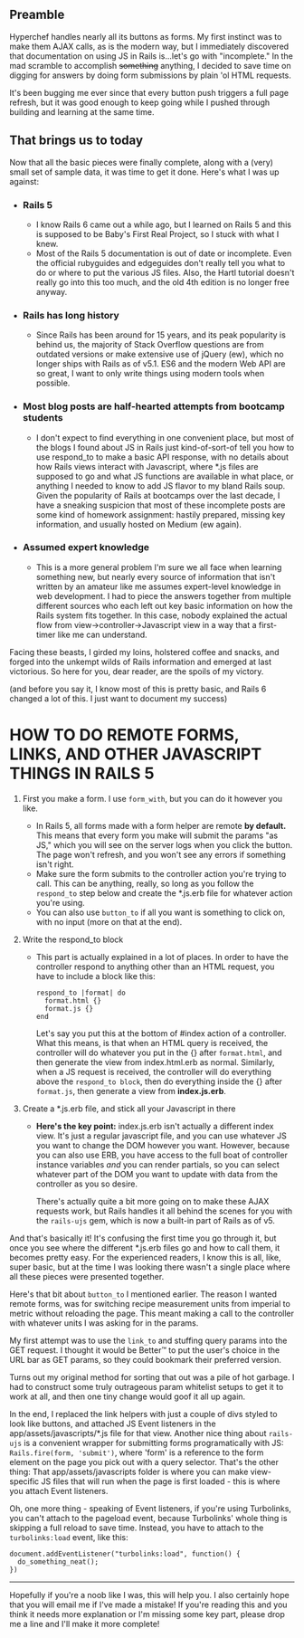 ## Preamble

Hyperchef handles nearly all its buttons as forms. My first instinct was to 
make them AJAX calls, as is the modern way, but I immediately discovered that
documentation on using JS in Rails is...let's go with "incomplete." In the mad
scramble to accomplish ~~something~~ anything, I decided to save time on digging
for answers by doing form submissions by plain 'ol HTML requests.

It's been bugging me ever since that every button push triggers a full page
refresh, but it was good enough to keep going while I pushed through building
and learning at the same time.

## That brings us to today

Now that all the basic pieces were finally complete, along with a (very) small
set of sample data, it was time to get it done. Here's what I was up against:

  - ### Rails 5
    - I know Rails 6 came out a while ago, but I learned on
    Rails 5 and this is supposed to be Baby's First Real Project, so I stuck
    with what I knew.
    - Most of the Rails 5 documentation is out of date or incomplete. Even the
      official rubyguides and edgeguides don't really tell you what to do or
      where to put the various JS files. Also, the Hartl tutorial doesn't really
      go into this too much, and the old 4th edition is no longer free anyway.

  - ### Rails has long history
    - Since Rails has been around for 15 years, and its peak popularity is
      behind us, the majority of Stack Overflow questions are from outdated
      versions or make extensive use of jQuery (ew), which no longer ships with Rails
      as of v5.1. ES6 and the modern Web API are so great, I want to only write
      things using modern tools when possible.

  - ### Most blog posts are half-hearted attempts from bootcamp students
    - I don't expect to find everything in one convenient place, but most of the
      blogs I found about JS in Rails just kind-of-sort-of tell you how to use
      respond_to to make a basic API response, with no details about how Rails
      views interact with Javascript, where *.js files are supposed to go 
      and what JS functions are available in what place, or anything I needed to
      know to add JS flavor to my bland Rails soup. Given the popularity of
      Rails at bootcamps over the last decade, I have a sneaking suspicion that
      most of these incomplete posts are some kind of homework assignment: hastily prepared,
      missing key information, and usually hosted on Medium (ew again).

  - ### Assumed expert knowledge
    - This is a more general problem I'm sure we all face when learning
      something new, but nearly every source of information that isn't written
      by an amateur like me assumes expert-level knowledge in web development.
      I had to piece the answers together from multiple different sources who
      each left out key basic information on how the Rails system fits together.
      In this case, nobody explained the actual flow from
      view->controller->Javascript view in a way that a first-timer like me can
      understand.

Facing these beasts, I girded my loins, holstered coffee and snacks, and
forged into the unkempt wilds of Rails information and emerged at last
victorious. So here for you, dear reader, are the spoils of my victory.

(and before you say it, I know most of this is pretty basic, and Rails 6 changed
a lot of this. I just want to document my success)

# HOW TO DO REMOTE FORMS, LINKS, AND OTHER JAVASCRIPT THINGS IN RAILS 5

1. First you make a form. I use ```form_with```, but you can do it however you
   like.

    - In Rails 5, all forms made with a form helper are remote **by default.**
      This means that every form you make will submit the params "as JS," which
      you will see on the server logs when you click the button. The page won't
      refresh, and you won't see any errors if something isn't right.
    - Make sure the form submits to the controller action you're trying to call.
      This can be anything, really, so long as you follow the ```respond_to```
      step below and create the *.js.erb file for whatever action you're using.
    - You can also use ```button_to``` if all you want is something to click on,
      with no input (more on that at the end). 

2. Write the respond_to block
  
    - This part is actually explained in a lot of places. In order to have the
      controller respond to anything other than an HTML request, you have to
      include a block like this:
    
      ```
      respond_to |format| do
        format.html {}
        format.js {}
      end
      ```
  
      Let's say you put this at the bottom of #index action of a controller.
      What this means, is that
      when an HTML query is received, the controller will do whatever you put in
      the {} after ```format.html```, and then generate the view from index.html.erb
      as normal.  Similarly, when a JS request is received, the controller will do
      everything above the ```respond_to block```, then do everything inside the
      {} after ```format.js```, then generate a view from **index.js.erb**.

3. Create a *.js.erb file, and stick all your Javascript in there

    - **Here's the key point:** index.js.erb isn't actually a different index
      view. It's just a regular javascript file, and you can use whatever JS you
      want to change the DOM however you want. However, because you can also use
      ERB, you have access to the full boat of controller instance variables *and*
      you can render partials, so you can select whatever part of the DOM you want
      to update with data from the controller as you so desire.
  
      There's actually quite a bit more going on to make these AJAX requests work,
      but Rails handles it all behind the scenes for you with the ```rails-ujs```
      gem, which is now a built-in part of Rails as of v5.

  
And that's basically it! It's confusing the first time you go through it, but
once you see where the different *.js.erb files go and how to call them, it
becomes pretty easy. For the experienced readers, I know this is all, like,
super basic, but at the time I was looking there wasn't a single place where all
these pieces were presented together. 

Here's that bit about ```button_to``` I mentioned earlier. The reason I wanted
remote forms, was for switching recipe measurement units from imperial to metric
without reloading the page. This meant making a call to the controller with
whatever units I was asking for in the params.

My first attempt was to use the ```link_to``` and stuffing query params into the
GET request. I thought it would be Better&#8482; to put the user's choice in the
URL bar as GET params, so they could bookmark their preferred version.

Turns out my original method for sorting that out was a pile of hot garbage. I
had to construct some truly outrageous param whitelist setups to get it to work
at all, and then one tiny change would goof it all up again. 

In the end, I replaced the link helpers with just a couple of divs styled to
look like buttons, and attached JS Event listeners in the
app/assets/javascripts/*.js file for that view. Another nice thing about
```rails-ujs``` is a convenient wrapper for submitting forms programatically
with JS: ```Rails.fire(form, 'submit')```, where 'form' is a reference to the
form element on the page you pick out with a query selector. That's the other
thing: That app/assets/javascripts folder is where you can make view-specific JS
files that will run when the page is first loaded - this is where you attach
Event listeners.

Oh, one more thing - speaking of Event listeners, if you're using Turbolinks,
you can't attach to the pageload event, because Turbolinks' whole thing is
skipping a full reload to save time. Instead, you have to attach to the
```turbolinks:load``` event, like this:

  ```
  document.addEventListener("turbolinks:load", function() {
    do_something_neat();
  })
  ```

---
Hopefully if you're a noob like I was, this will help you. I also certainly hope
that you will email me if I've made a mistake! If you're reading this and you 
think it needs more explanation or I'm missing some key part, please drop me a
line and I'll make it more complete!
